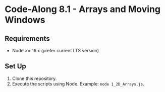 # Code-Along 8.1 - Arrays and Moving Windows

## Requirements

- Node >= 16.x (prefer current LTS version)

## Set Up

1. Clone this repository.
2. Execute the scripts using Node. Example: `node 1_2D_Arrays.js`.
